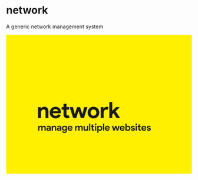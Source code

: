 # network

A generic network management system

![cover image](https://raw.githubusercontent.com/antibrand/network/master/cover.jpg)
